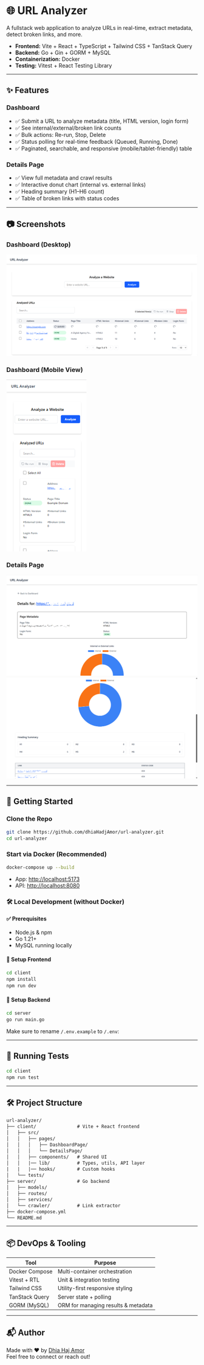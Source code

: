 # 🌐 URL Analyzer

A fullstack web application to analyze URLs in real-time, extract metadata, detect broken links, and more.

- **Frontend:** Vite + React + TypeScript + Tailwind CSS + TanStack Query
- **Backend:** Go + Gin + GORM + MySQL
- **Containerization:** Docker
- **Testing:** Vitest + React Testing Library

---

## ✨ Features

### Dashboard

- ✅ Submit a URL to analyze metadata (title, HTML version, login form)
- ✅ See internal/external/broken link counts
- ✅ Bulk actions: Re-run, Stop, Delete
- ✅ Status polling for real-time feedback (Queued, Running, Done)
- ✅ Paginated, searchable, and responsive (mobile/tablet-friendly) table

### Details Page

- ✅ View full metadata and crawl results
- ✅ Interactive donut chart (internal vs. external links)
- ✅ Heading summary (H1–H6 count)
- ✅ Table of broken links with status codes

---

## 📷 Screenshots

### Dashboard (Desktop)

![Dashboard Desktop](./screenshots/dashboard.png)

### Dashboard (Mobile View)

![Dashboard Mobile](./screenshots/mobile.png)

### Details Page

![Details Page Metadata](./screenshots/details1.png)
![Details Page Chart + Headings](./screenshots/details2.png)

---

## 🚀 Getting Started

### Clone the Repo

```bash
git clone https://github.com/dhiaHadjAmor/url-analyzer.git
cd url-analyzer
```

### Start via Docker (Recommended)

```bash
docker-compose up --build
```

- App: [http://localhost:5173](http://localhost:5173)
- API: [http://localhost:8080](http://localhost:8080)

### 🛠 Local Development (without Docker)

#### ✅ Prerequisites

- Node.js & npm
- Go 1.21+
- MySQL running locally

#### 🔧 Setup Frontend

```bash
cd client
npm install
npm run dev
```

#### 🔧 Setup Backend

```bash
cd server
go run main.go
```

Make sure to rename `/.env.example` to `/.env`:

---

## 🧪 Running Tests

```bash
cd client
npm run test
```

---

## 🛠️ Project Structure

```
url-analyzer/
├── client/               # Vite + React frontend
│   ├── src/
│   │   ├── pages/
│   │   │   ├── DashboardPage/
│   │   │   └── DetailsPage/
│   │   ├── components/   # Shared UI
│   │   |── lib/          # Types, utils, API layer
|   |   |── hooks/        # Custom hooks
│   └── tests/
├── server/               # Go backend
│   ├── models/
│   ├── routes/
│   ├── services/
│   └── crawler/          # Link extractor
├── docker-compose.yml
└── README.md
```

---

## 📦 DevOps & Tooling

| Tool           | Purpose                             |
| -------------- | ----------------------------------- |
| Docker Compose | Multi-container orchestration       |
| Vitest + RTL   | Unit & integration testing          |
| Tailwind CSS   | Utility-first responsive styling    |
| TanStack Query | Server state + polling              |
| GORM (MySQL)   | ORM for managing results & metadata |

---

## 📬 Author

Made with ❤️ by [Dhia Haj Amor](https://www.linkedin.com/in/dhiaha/)  
Feel free to connect or reach out!
